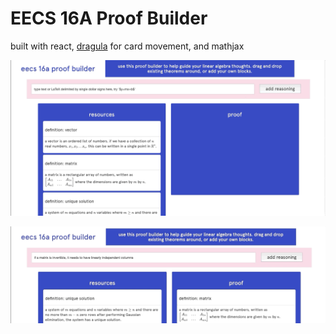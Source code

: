 # EECS 16A Proof Builder

built with react, [dragula](https://github.com/bevacqua/dragula) for card movement, and mathjax

![stuff](drag1.gif)

![stuff](drag2.gif)
